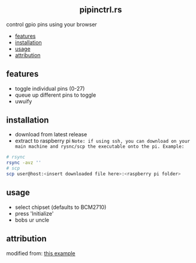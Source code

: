 <h2 align="center">
    pipinctrl.rs
</h2>
control gpio pins using your browser

<!--toc:start-->
- [features](#features)
- [installation](#installation)
- [usage](#usage)
- [attribution](#attribution)
<!--toc:end-->

## features
- toggle individual pins (0-27)
- queue up different pins to toggle
- uwuify

## installation
- download from latest release
- extract to raspberry pi
`Note: if using ssh, you can download on your main machine and rysnc/scp the executable
onto the pi. Example:`
```sh
# rsync
rsync -avz ''
# scp
scp user@host:<insert downloaded file here>:<raspberry pi folder>
```

## usage
- select chipset (defaults to BCM2710)
- press 'Initialize'
- bobs ur uncle

## attribution
modified from: [this example](https://elinux.org/RPi_GPIO_Code_Samples#Direct_register_access) 







